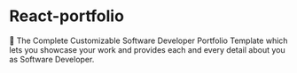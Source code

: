 # React-portfolio
📍 The Complete Customizable Software Developer Portfolio Template which lets you showcase your work and provides each and every detail about you as Software Developer.
